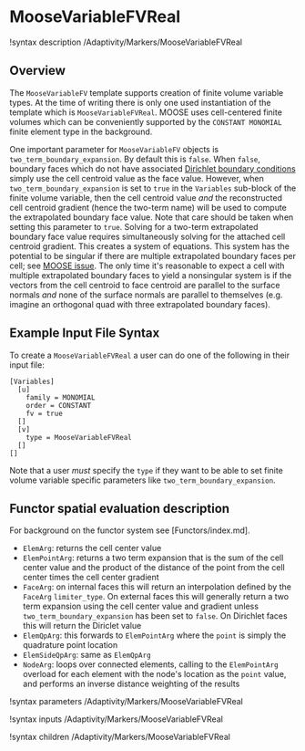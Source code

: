 # MooseVariableFVReal

!syntax description /Adaptivity/Markers/MooseVariableFVReal

## Overview

The `MooseVariableFV` template supports creation of finite volume variable
types. At the time of writing there is only one used instantiation of the
template which is `MooseVariableFVReal`. MOOSE uses cell-centered finite volumes
which can be conveniently supported by the `CONSTANT MONOMIAL` finite element
type in the background.

One important parameter for `MooseVariableFV` objects is
`two_term_boundary_expansion`. By default this is `false`. When `false`,
boundary faces which do not have associated
[Dirichlet boundary conditions](FVDirichletBC.md) simply use the cell centroid
value as the face value. However, when `two_term_boundary_expansion` is set to
`true` in the `Variables` sub-block of the finite volume variable, then the cell
centroid value *and* the reconstructed cell centroid gradient (hence the
two-term name) will be used to compute the extrapolated boundary face
value. Note that care should be taken when setting this parameter to
`true`. Solving for a two-term extrapolated boundary face value requires
simultaneously solving for the attached cell centroid gradient. This creates a
system of equations. This system has the potential to be singular if there are
multiple extrapolated boundary faces per cell; see
[MOOSE issue](https://github.com/idaholab/moose/issues/16822). The only time
it's reasonable to expect a cell with multiple extrapolated boundary faces to
yield a nonsingular system is if the vectors from the cell centroid to face
centroid are parallel to the surface normals *and* none of the surface normals
are parallel to themselves (e.g. imagine an orthogonal quad with three extrapolated
boundary faces).

## Example Input File Syntax

To create a `MooseVariableFVReal` a user can do one of the following in their
input file:

```
[Variables]
  [u]
    family = MONOMIAL
    order = CONSTANT
    fv = true
  []
  [v]
    type = MooseVariableFVReal
  []
[]
```

Note that a user *must* specify the `type` if they want to be able to set finite
volume variable specific parameters like `two_term_boundary_expansion`.

## Functor spatial evaluation description

For background on the functor system see [Functors/index.md].

- `ElemArg`: returns the cell center value
- `ElemPointArg`: returns a two term expansion that is the sum of the cell
  center value and the product of the distance of the point from the cell center
  times the cell center gradient
- `FaceArg`: on internal faces this will return an interpolation defined by the
  `FaceArg` `limiter_type`. On external faces this will generally return a two
  term expansion using the cell center value and gradient unless
  `two_term_boundary_expansion` has been set to `false`. On Dirichlet faces this
  will return the Diriclet value
- `ElemQpArg`: this forwards to `ElemPointArg` where the `point` is simply the
  quadrature point location
- `ElemSideQpArg`: same as `ElemQpArg`
- `NodeArg`: loops over connected elements, calling to the `ElemPointArg`
  overload for each element with the node's location as the `point` value,
  and performs an inverse distance weighting of the results

!syntax parameters /Adaptivity/Markers/MooseVariableFVReal

!syntax inputs /Adaptivity/Markers/MooseVariableFVReal

!syntax children /Adaptivity/Markers/MooseVariableFVReal
